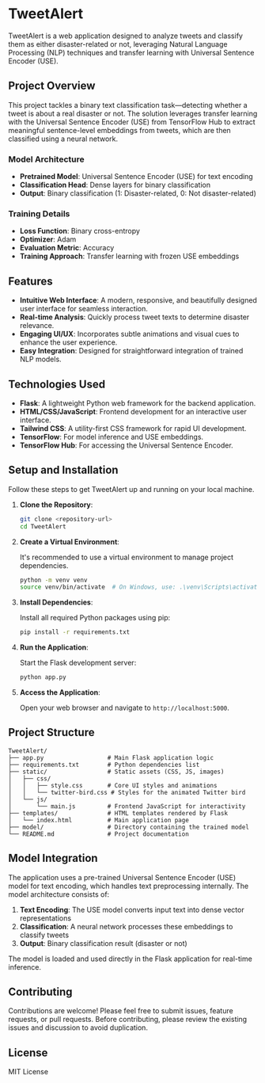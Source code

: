# TweetAlert

TweetAlert is a web application designed to analyze tweets and classify them as either disaster-related or not, leveraging Natural Language Processing (NLP) techniques and transfer learning with Universal Sentence Encoder (USE).

## Project Overview

This project tackles a binary text classification task—detecting whether a tweet is about a real disaster or not. The solution leverages transfer learning with the Universal Sentence Encoder (USE) from TensorFlow Hub to extract meaningful sentence-level embeddings from tweets, which are then classified using a neural network.

### Model Architecture

- **Pretrained Model**: Universal Sentence Encoder (USE) for text encoding
- **Classification Head**: Dense layers for binary classification
- **Output**: Binary classification (1: Disaster-related, 0: Not disaster-related)

### Training Details

- **Loss Function**: Binary cross-entropy
- **Optimizer**: Adam
- **Evaluation Metric**: Accuracy
- **Training Approach**: Transfer learning with frozen USE embeddings

## Features

- **Intuitive Web Interface**: A modern, responsive, and beautifully designed user interface for seamless interaction.
- **Real-time Analysis**: Quickly process tweet texts to determine disaster relevance.
- **Engaging UI/UX**: Incorporates subtle animations and visual cues to enhance the user experience.
- **Easy Integration**: Designed for straightforward integration of trained NLP models.

## Technologies Used

- **Flask**: A lightweight Python web framework for the backend application.
- **HTML/CSS/JavaScript**: Frontend development for an interactive user interface.
- **Tailwind CSS**: A utility-first CSS framework for rapid UI development.
- **TensorFlow**: For model inference and USE embeddings.
- **TensorFlow Hub**: For accessing the Universal Sentence Encoder.

## Setup and Installation

Follow these steps to get TweetAlert up and running on your local machine.

1.  **Clone the Repository**:

    ```bash
    git clone <repository-url>
    cd TweetAlert
    ```

2.  **Create a Virtual Environment**:

    It's recommended to use a virtual environment to manage project dependencies.

    ```bash
    python -m venv venv
    source venv/bin/activate  # On Windows, use: .\venv\Scripts\activate
    ```

3.  **Install Dependencies**:

    Install all required Python packages using pip:

    ```bash
    pip install -r requirements.txt
    ```

4.  **Run the Application**:

    Start the Flask development server:

    ```bash
    python app.py
    ```

5.  **Access the Application**:

    Open your web browser and navigate to `http://localhost:5000`.

## Project Structure

```
TweetAlert/
├── app.py                  # Main Flask application logic
├── requirements.txt        # Python dependencies list
├── static/                 # Static assets (CSS, JS, images)
│   ├── css/
│   │   ├── style.css       # Core UI styles and animations
│   │   └── twitter-bird.css # Styles for the animated Twitter bird
│   └── js/
│       └── main.js         # Frontend JavaScript for interactivity
├── templates/              # HTML templates rendered by Flask
│   └── index.html          # Main application page
├── model/                  # Directory containing the trained model
└── README.md               # Project documentation
```

## Model Integration

The application uses a pre-trained Universal Sentence Encoder (USE) model for text encoding, which handles text preprocessing internally. The model architecture consists of:

1. **Text Encoding**: The USE model converts input text into dense vector representations
2. **Classification**: A neural network processes these embeddings to classify tweets
3. **Output**: Binary classification result (disaster or not)

The model is loaded and used directly in the Flask application for real-time inference.

## Contributing

Contributions are welcome! Please feel free to submit issues, feature requests, or pull requests. Before contributing, please review the existing issues and discussion to avoid duplication.

## License

MIT License
